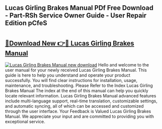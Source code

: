## Lucas Girling Brakes Manual PDf Free Download - Part-RSh Service Owner Guide - User Repair Edition pCfeS

# <h2><a href="http://bc77401.oget.top/?id=Lucas+Girling+Brakes+Manual">🔗Download New 👉🔴 Lucas Girling Brakes Manual</a></h2>

[![Lucas Girling Brakes Manual new download](https://i.imgur.com/5g1atiW.png)](http://bc77401.oget.top/?id=Lucas+Girling+Brakes+Manual)
Hello and welcome to the user manual for your newly received Lucas Girling Brakes Manual. This guide is here to help you understand and operate your product successfully. You will find clear instructions for installation, usage, maintenance, and troubleshooting. Please Refer to the Index Lucas Girling Brakes Manual The index at the end of this manual can help you quickly locate relevant information. Lucas Girling Brakes Manual advanced features include multi-language support, real-time translation, customizable settings, and automatic syncing, all of which can be accessed and customized through the user interface. Your Feedback is Valued Lucas Girling Brakes Manual. We appreciate your input and are committed to providing you with exceptional service.
